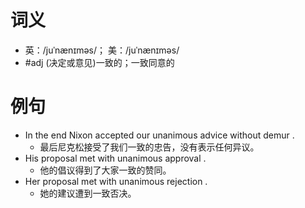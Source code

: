 # 词义
- 英：/juˈnænɪməs/； 美：/juˈnænɪməs/
- #adj (决定或意见)一致的；一致同意的
# 例句
- In the end Nixon accepted our unanimous advice without demur .
	- 最后尼克松接受了我们一致的忠告，没有表示任何异议。
- His proposal met with unanimous approval .
	- 他的倡议得到了大家一致的赞同。
- Her proposal met with unanimous rejection .
	- 她的建议遭到一致否决。
